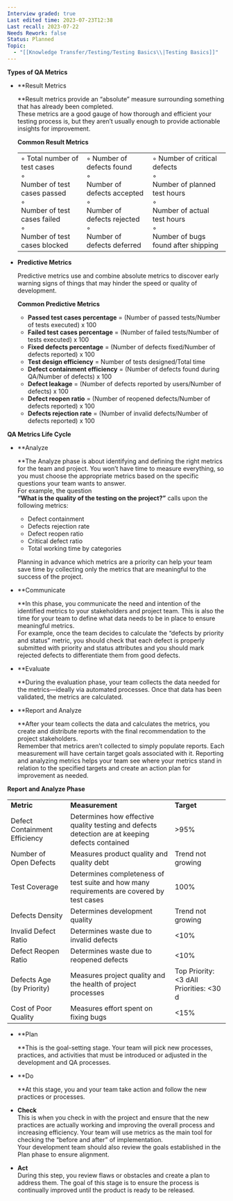 ```yaml
---
Interview graded: true
Last edited time: 2023-07-23T12:38
Last recall: 2023-07-22
Needs Rework: false
Status: Planned
Topic:
  - "[[Knowledge Transfer/Testing/Testing Basics\\|Testing Basics]]"
---
```

**Types of QA Metrics**

- **Result Metrics  
      
    **Result metrics provide an “absolute” measure surrounding something that has already been completed.  
    These metrics are a good gauge of how thorough and efficient your testing process is, but they aren’t usually enough to provide actionable insights for improvement.  
      
    **Common Result Metrics**
    
    |   |   |   |
    |---|---|---|
    |◦ Total number of test cases  <br>◦  <br>Number of test cases passed  <br>◦  <br>Number of test cases failed  <br>◦  <br>Number of test cases blocked|◦ Number of defects found  <br>◦  <br>Number of defects accepted  <br>◦  <br>Number of defects rejected  <br>◦  <br>Number of defects deferred|◦ Number of critical defects  <br>◦  <br>Number of planned test hours  <br>◦  <br>Number of actual test hours  <br>◦  <br>Number of bugs found after shipping|
    
- **Predictive Metrics**
    
    Predictive metrics use and combine absolute metrics to discover early warning signs of things that may hinder the speed or quality of development.
    
    **Common Predictive Metrics**
    
    - **Passed test cases percentage** = (Number of passed tests/Number of tests executed) x 100
    - **Failed test cases percentage** = (Number of failed tests/Number of tests executed) x 100
    - **Fixed defects percentage** = (Number of defects fixed/Number of defects reported) x 100
    - **Test design efficiency** = Number of tests designed/Total time
    - **Defect containment efficiency** = (Number of defects found during QA/Number of defects) x 100
    - **Defect leakage** = (Number of defects reported by users/Number of defects) x 100
    - **Defect reopen ratio** = (Number of reopened defects/Number of defects reported) x 100
    - **Defects rejection rate** = (Number of invalid defects/Number of defects reported) x 100

  

**QA Metrics Life Cycle**

- **Analyze  
      
    **The Analyze phase is about identifying and defining the right metrics for the team and project. You won’t have time to measure everything, so you must choose the appropriate metrics based on the specific questions your team wants to answer.  
    For example, the question   
    **“What is the quality of the testing on the project?”** calls upon the following metrics:
    
    - Defect containment
    - Defects rejection rate
    - Defect reopen ratio
    - Critical defect ratio
    - Total working time by categories
    
    Planning in advance which metrics are a priority can help your team save time by collecting only the metrics that are meaningful to the success of the project.
    
- **Communicate  
      
    **In this phase, you communicate the need and intention of the identified metrics to your stakeholders and project team. This is also the time for your team to define what data needs to be in place to ensure meaningful metrics.  
    For example, once the team decides to calculate the “defects by priority and status” metric, you should check that each defect is properly submitted with priority and status attributes and you should mark rejected defects to differentiate them from good defects.  
    
- **Evaluate  
      
    **During the evaluation phase, your team collects the data needed for the metrics—ideally via automated processes. Once that data has been validated, the metrics are calculated.
- **Report and Analyze  
      
    **After your team collects the data and calculates the metrics, you create and distribute reports with the final recommendation to the project stakeholders.  
    Remember that metrics aren’t collected to simply populate reports. Each measurement will have certain target goals associated with it. Reporting and analyzing metrics helps your team see where your metrics stand in relation to the specified targets and create an action plan for improvement as needed.  
    

**Report and Analyze Phase**

|   |   |   |
|---|---|---|
|**Metric**|**Measurement**|**Target**|
|Defect Containment Efficiency|Determines how effective quality testing and defects detection are at keeping defects contained|>95%|
|Number of Open Defects|Measures product quality and quality debt|Trend not growing|
|Test Coverage|Determines completeness of test suite and how many requirements are covered by test cases|100%|
|Defects Density|Determines development quality|Trend not growing|
|Invalid Defect Ratio|Determines waste due to invalid defects|<10%|
|Defect Reopen Ratio|Determines waste due to reopened defects|<10%|
|Defects Age (by Priority)|Measures project quality and the health of project processes|Top Priority: <3 dAll Priorities: <30 d|
|Cost of Poor Quality|Measures effort spent on fixing bugs|<15%|

- **Plan  
      
    **This is the goal-setting stage. Your team will pick new processes, practices, and activities that must be introduced or adjusted in the development and QA processes.
- **Do  
      
    **At this stage, you and your team take action and follow the new practices or processes.
- **Check**  
    This is when you check in with the project and ensure that the new practices are actually working and improving the overall process and increasing efficiency. Your team will use metrics as the main tool for checking the “before and after” of implementation.  
    Your development team should also review the goals established in the Plan phase to ensure alignment.  
    
- **Act**  
    During this step, you review flaws or obstacles and create a plan to address them. The goal of this stage is to ensure the process is continually improved until the product is ready to be released.